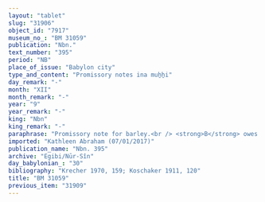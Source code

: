 ```yaml
---
layout: "tablet"
slug: "31906"
object_id: "7917"
museum_no_: "BM 31059"
publication: "Nbn."
text_number: "395"
period: "NB"
place_of_issue: "Babylon city"
type_and_content: "Promissory notes ina muẖẖi"
day_remark: "-"
month: "XII"
month_remark: "-"
year: "9"
year_remark: "-"
king: "Nbn"
king_remark: "-"
paraphrase: "Promissory note for barley.<br /> <strong>B</strong> owes 45 kor of barley to <strong>A</strong>, to be delivered in D&ucirc;zu (IV) at the canal in Babylon. In addition, there is an earlier promissory note (or notes) for silver and barley which is still pending. Witnesses.<br /> &nbsp;<br /> <strong>A </strong>= Nab&ucirc;-ahhē-iddin/&Scaron;ulāya//Egibi; <strong>B </strong>= Nab&ucirc;-nāṣir/Ina-Esagil-zēru//&Scaron;ang&ucirc;-Ea"
imported: "Kathleen Abraham (07/01/2017)"
publication_name: "Nbn. 395"
archive: "Egibi/Nūr-Sîn"
day_babylonian_: "30"
bibliography: "Krecher 1970, 159; Koschaker 1911, 120"
title: "BM 31059"
previous_item: "31909"
---
```

